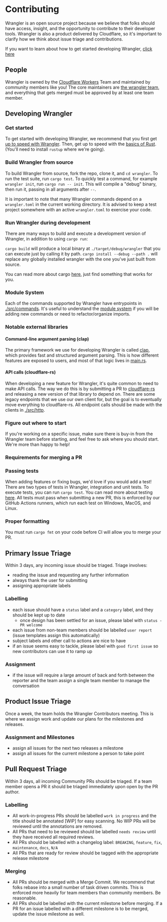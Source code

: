# Contributing

Wrangler is an open source project because we believe that folks should have access, insight,
and the opportunity to contribute to their developer tools. Wrangler is also a product
delivered by Cloudflare, so it's important to clarify how we think about issue triage and
contributions.

If you want to learn about how to get started developing Wrangler, [click here](#Developing-Wrangler)

## People

Wrangler is owned by the [Cloudflare Workers](https://workers.cloudflare.com) Team and maintained by community members like you! The core maintainers are [the wrangler team](https://github.com/orgs/cloudflare/teams/wrangler/members), and everything that gets merged must be approved by at least one team member.

## Developing Wrangler

### Get started

To get started with developing Wrangler, we recommend that you first get [up to speed with Wrangler](https://developers.cloudflare.com/workers/quickstart). Then, get up to speed with the [basics of Rust](https://www.rust-lang.org/learn/get-started). (You'll need to install `rustup` where we're going).

### Build Wrangler from source

To build Wrangler from source, fork the repo, clone it, and `cd wrangler`. To run the test suite, run `cargo test`. To quickly test a command, for example  `wrangler init`, run `cargo run -- init`. This will compile a "debug" binary, then run it, passing in all arguments after `--`.

It is important to note that many Wrangler commands depend on a `wrangler.toml` in the current working directory. It is advised to keep a test project somewhere with an active `wrangler.toml` to exercise your code.

### Run Wrangler during development

There are many ways to build and execute a development version of Wrangler, in addition to using `cargo run`:

`cargo build` will produce a local binary at `./target/debug/wrangler` that you can execute just by calling it by path.
`cargo install --debug --path .` will replace any globally installed wrangler with the one you've just built from source.

You can read more about cargo [here](https://doc.rust-lang.org/cargo/), just find something that works for you.

### Module System

Each of the commands supported by Wrangler have entrypoints in [./src/commands](./src/commands). It's useful to understand the [module system](https://doc.rust-lang.org/rust-by-example/mod.html) if you will be adding new commands or need to refactor/organize imports.

### Notable external libraries

#### Command-line argument parsing (clap)

The primary framework we use for developing Wrangler is called [clap](https://clap.rs), which provides fast and structured argument parsing. This is how different features are exposed to users, and most of that logic lives in [main.rs](./src/main.rs).

#### API calls (cloudflare-rs)

When developing a new feature for Wrangler, it's quite common to need to make API calls. The way we do this is by submitting a PR to [cloudflare-rs](https://github.com/cloudflare/cloudflare-rs) and releasing a new version of that library to depend on. There are some legacy endpoints that we use our own client for, but the goal is to eventually move everything to cloudflare-rs. All endpoint calls should be made with the clients in [./src/http](./src/http).

### Figure out where to start

If you're working on a specific issue, make sure there is buy-in from the Wrangler team before starting, and feel free to ask where you should start. We're more than happy to help!

### Requirements for merging a PR

### Passing tests

When adding features or fixing bugs, we'd love if you would add a test! There are two types of tests in Wrangler, integration and unit tests. To execute tests, you can run `cargo test`. You can read more about testing [here](https://doc.rust-lang.org/rust-by-example/testing.html). All tests must pass when submitting a new PR, this is enforced by our GitHub Actions runners, which run each test on Windows, MacOS, and Linux.

### Proper formatting

You must run `cargo fmt` on your code before CI will allow you to merge your PR.

## Primary Issue Triage

Within 3 days, any incoming issue should be triaged. Triage involves:

- reading the issue and requesting any further information
- always thank the user for submitting
- assigning appropriate labels

### Labelling

- each issue should have a `status` label and a `category` label, and they should be kept up to date
  - once design has been settled for an issue, please label with `status - PR welcome`
- each issue from non-team members should be labelled `user report` (issue templates assign this automatically)
- subject labels and other call to actions are nice to have
- if an issue seems easy to tackle, please label with `good first issue` so new contributors can use it to ramp up

### Assignment

- if the issue will require a large amount of back and forth between the reporter and the team
    assign a single team member to manage the conversation

## Product Issue Triage

Once a week, the team holds the Wrangler Contributors meeting. This is where we assign work and update
our plans for the milestones and releases.

### Assignment and Milestones

- assign all issues for the next two releases a milestone
- assign all issues for the current milestone a person to take point

## Pull Request Triage

Within 3 days, all incoming Community PRs should be triaged. If a team member opens a PR it
should be triaged immediately upon open by the PR author.

### Labelling

- All work-in-progress PRs should be labelled `work in progress` and the title should be
    annotated [WIP] for easy scanning. No WIP PRs will be reviewed until the annotations
    are removed.
- All PRs that need to be reviewed should be labelled `needs review` until they have
    received all required reviews.
- All PRs should be labelled with a changelog label: `BREAKING`, `feature`, `fix`, `maintenance`, `docs`, `N/A`
- All PRs that are ready for review should be tagged with the appropriate release milestone

### Merging

- All PRs should be merged with a Merge Commit. We recommend that folks rebase into a small
    number of task driven commits. This is enforced more heavily for team members than
    community members. Be reasonable.
- All PRs should be labelled with the current milestone before merging. If a PR for an issue
    labelled with a different milestone is to be merged, update the issue milestone as well.
